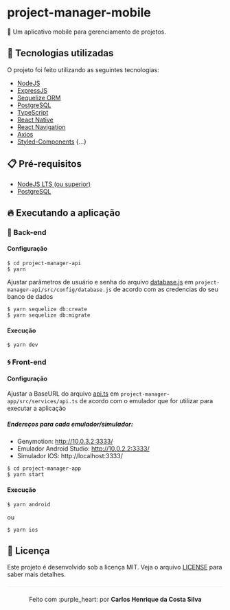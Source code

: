 # project-manager-mobile
:memo: Um aplicativo mobile para gerenciamento de projetos.

## :rocket: Tecnologias utilizadas

O projeto foi feito utilizando as seguintes tecnologias:

- [NodeJS](https://nodejs.org/en/)
- [ExpressJS](https://expressjs.com/pt-br/)
- [Sequelize ORM](https://sequelize.org/)
- [PostgreSQL](https://www.postgresql.org/)
- [TypeScript](https://www.typescriptlang.org/)
- [React Native](https://reactnative.dev/)
- [React Navigation](https://reactnavigation.org/)
- [Axios](https://github.com/axios/axios)
- [Styled-Components](https://styled-components.com/)
{...}

## :clipboard: Pré-requisitos

- [NodeJS LTS (ou superior)](https://nodejs.org/en/)
- [PostgreSQL](https://www.postgresql.org/)

## :fire: Executando a aplicação

### :bug: Back-end
#### Configuração
```
$ cd project-manager-api
$ yarn
```
Ajustar parâmetros de usuário e senha do arquivo [database.js](project-manager-api/src/config/database.js) em `project-manager-api/src/config/database.js` de acordo com as credencias do seu banco de dados
```
$ yarn sequelize db:create
$ yarn sequelize db:migrate
```
#### Execução
```
$ yarn dev
```

### :cyclone: Front-end
#### Configuração

Ajustar a BaseURL do arquivo [api.ts](project-manager-app/src/services/api.ts) em `project-manager-app/src/services/api.ts` de acordo com o emulador que for utilizar para executar a aplicação

##### Endereços para cada emulador/simulador:
* Genymotion:              http://10.0.3.2:3333/
* Emulador Android Studio: http://10.0.2.2:3333/
* Simulador IOS:           http://localhost:3333/


```
$ cd project-manager-app
$ yarn start
```
#### Execução
```
$ yarn android
```
ou
```
$ yarn ios
```

## :page_facing_up: Licença 
Este projeto é desenvolvido sob a licença MIT. Veja o arquivo [LICENSE](LICENSE.md) para saber mais detalhes.

<p align="center" style="margin-top: 20px; border-top: 1px solid #eee; padding-top: 20px;">Feito com :purple_heart: por <strong> Carlos Henrique da Costa Silva </strong> </p>

